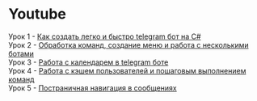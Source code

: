 # Youtube
Урок 1 - [Как создать легко и быстро telegram бот на C#](https://youtu.be/NTFQj1p2LFI)       
Урок 2 - [Обработка команд, создание меню и работа с несколькими ботами](https://youtu.be/NTFQj1p2LFI)         
Урок 3 - [Работа с календарем в telegram боте](https://youtu.be/3QbR1rpzNNY)             
Урок 4 - [Работа с кэшем пользователей и пошаговым выполнением команд](https://youtu.be/xqX67ptLiQ4)       
Урок 5 - [Постраничная навигация в сообщениях](https://youtu.be/F0KIdTtVtFE) 



